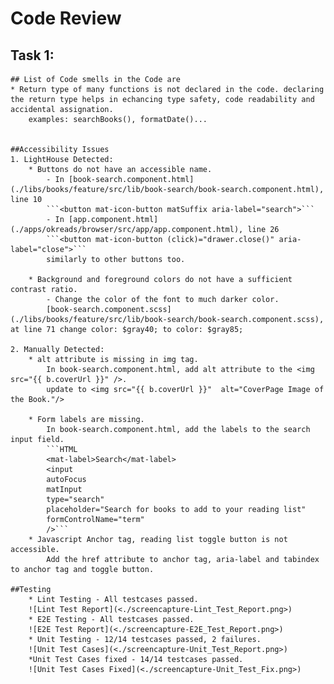 # Code Review 


## Task 1:
    ## List of Code smells in the Code are 
    * Return type of many functions is not declared in the code. declaring the return type helps in echancing type safety, code readability and accidental assignation. 
        examples: searchBooks(), formatDate()...
    
    
    ##Accessibility Issues
    1. LightHouse Detected:
        * Buttons do not have an accessible name.
            - In [book-search.component.html](./libs/books/feature/src/lib/book-search/book-search.component.html), line 10
            ```<button mat-icon-button matSuffix aria-label="search">```
            - In [app.component.html](./apps/okreads/browser/src/app/app.component.html), line 26
            ```<button mat-icon-button (click)="drawer.close()" aria-label="close">```
            similarly to other buttons too.

        * Background and foreground colors do not have a sufficient contrast ratio.
            - Change the color of the font to much darker color.
            [book-search.component.scss](./libs/books/feature/src/lib/book-search/book-search.component.scss), at line 71 change color: $gray40; to color: $gray85;
    
    2. Manually Detected:
        * alt attribute is missing in img tag.
            In book-search.component.html, add alt attribute to the <img src="{{ b.coverUrl }}" />. 
            update to <img src="{{ b.coverUrl }}"  alt="CoverPage Image of the Book."/>

        * Form labels are missing.
            In book-search.component.html, add the labels to the search input field.
            ```HTML
            <mat-label>Search</mat-label>
            <input
            autoFocus
            matInput
            type="search"
            placeholder="Search for books to add to your reading list"
            formControlName="term"
            />```
        * Javascript Anchor tag, reading list toggle button is not accessible. 
            Add the href attribute to anchor tag, aria-label and tabindex to anchor tag and toggle button.

    ##Testing
        * Lint Testing - All testcases passed.
        ![Lint Test Report](<./screencapture-Lint_Test_Report.png>)
        * E2E Testing - All testcases passed.
        ![E2E Test Report](<./screencapture-E2E_Test_Report.png>)
        * Unit Testing - 12/14 testcases passed, 2 failures.
        ![Unit Test Cases](<./screencapture-Unit_Test_Report.png>)
        *Unit Test Cases fixed - 14/14 testcases passed.
        ![Unit Test Cases Fixed](<./screencapture-Unit_Test_Fix.png>)


